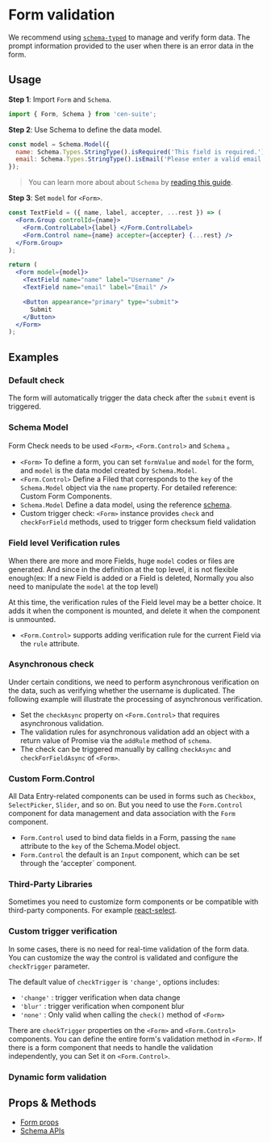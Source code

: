 # Form validation

We recommend using [`schema-typed`](https://github.com/rsuite/schema-typed) to manage and verify form data. The prompt information provided to the user when there is an error data in the form.

## Usage

**Step 1**: Import `Form` and `Schema`.

```jsx
import { Form, Schema } from 'cen-suite';
```

**Step 2**: Use Schema to define the data model.

```jsx
const model = Schema.Model({
  name: Schema.Types.StringType().isRequired('This field is required.'),
  email: Schema.Types.StringType().isEmail('Please enter a valid email address.')
});
```

> You can learn more about about `Schema` by [reading this guide](https://github.com/rsuite/schema-typed#schema-typed).

**Step 3**: Set `model` for `<Form>`.

```jsx
const TextField = ({ name, label, accepter, ...rest }) => (
  <Form.Group controlId={name}>
    <Form.ControlLabel>{label} </Form.ControlLabel>
    <Form.Control name={name} accepter={accepter} {...rest} />
  </Form.Group>
);

return (
  <Form model={model}>
    <TextField name="name" label="Username" />
    <TextField name="email" label="Email" />

    <Button appearance="primary" type="submit">
      Submit
    </Button>
  </Form>
);
```

## Examples

### Default check

The form will automatically trigger the data check after the `submit` event is triggered.

<!--{include:`form-check-default.md`}-->

### Schema Model

Form Check needs to be used `<Form>`, `<Form.Control>` and `Schema` 。

- `<Form>` To define a form, you can set `formValue` and `model` for the form, and `model` is the data model created by `Schema.Model`.
- `<Form.Control>` Define a Filed that corresponds to the `key` of the `Schema.Model` object via the `name` property. For detailed reference: Custom Form Components.
- `Schema.Model` Define a data model, using the reference [schema](https://github.com/rsuite/schema-typed#schema-typed).
- Custom trigger check: `<Form>` instance provides `check` and `checkForField` methods, used to trigger form checksum field validation

<!--{include:`form-check.md`}-->

### Field level Verification rules

When there are more and more Fields, huge `model` codes or files are generated. And since in the definition at the top level, it is not flexible enough(ex: If a new Field is added or a Field is deleted, Normally you also need to manipulate the `model` at the top level)

At this time, the verification rules of the Field level may be a better choice. It adds it when the component is mounted, and delete it when the component is unmounted.

- `<Form.Control>` supports adding verification rule for the current Field via the `rule` attribute.

<!--{include:`form-control-rule.md`}-->

### Asynchronous check

Under certain conditions, we need to perform asynchronous verification on the data, such as verifying whether the username is duplicated. The following example will illustrate the processing of asynchronous verification.

- Set the `checkAsync` property on `<Form.Control>` that requires asynchronous validation.
- The validation rules for asynchronous validation add an object with a return value of Promise via the `addRule` method of `schema`.
- The check can be triggered manually by calling `checkAsync` and `checkForFieldAsync` of `<Form>`.

<!--{include:`form-check-async.md`}-->

### Custom Form.Control

All Data Entry-related components can be used in forms such as `Checkbox`, `SelectPicker`, `Slider`, and so on. But you need to use the `Form.Control` component for data management and data association with the `Form` component.

- `Form.Control` used to bind data fields in a Form, passing the `name` attribute to the `key` of the Schema.Model object.
- `Form.Control` the default is an `Input` component, which can be set through the ʻaccepter` component.

<!--{include:`custom-form-control.md`}-->

### Third-Party Libraries

Sometimes you need to customize form components or be compatible with third-party components. For example [react-select](https://github.com/JedWatson/react-select).

<!--{include:`custom-third-party-libraries.md`}-->

### Custom trigger verification

In some cases, there is no need for real-time validation of the form data. You can customize the way the control is validated and configure the `checkTrigger` parameter.

The default value of `checkTrigger` is `'change'`, options includes:

- `'change'` : trigger verification when data change
- `'blur'` : trigger verification when component blur
- `'none'` : Only valid when calling the `check()` method of `<Form>`

There are `checkTrigger` properties on the `<Form>` and `<Form.Control>` components. You can define the entire form's validation method in `<Form>`. If there is a form component that needs to handle the validation independently, you can Set it on `<Form.Control>`.

<!--{include:`custom-check-trigger.md`}-->

### Dynamic form validation

<!--{include:`dynamic-form.md`}-->

## Props & Methods

- [Form props](/components/form)
- [Schema APIs](https://github.com/rsuite/schema-typed#table-of-contents)
